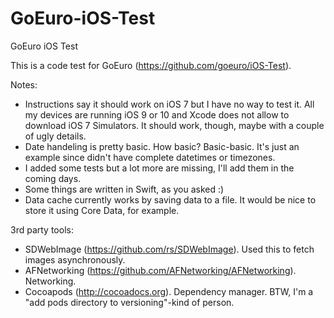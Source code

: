 # GoEuro-iOS-Test
GoEuro iOS Test

This is a code test for GoEuro (https://github.com/goeuro/iOS-Test).

Notes:
- Instructions say it should work on iOS 7 but I have no way to test it. All my devices are running iOS 9 or 10 and Xcode does not allow to download iOS 7 Simulators. It should work, though, maybe with a couple of ugly details.
- Date handeling is pretty basic. How basic? Basic-basic. It's just an example since didn't have complete datetimes or timezones.
- I added some tests but a lot more are missing, I'll add them in the coming days.
- Some things are written in Swift, as you asked :)
- Data cache currently works by saving data to a file. It would be nice to store it using Core Data, for example.

3rd party tools:

- SDWebImage (https://github.com/rs/SDWebImage). Used this to fetch images asynchronously.
- AFNetworking (https://github.com/AFNetworking/AFNetworking). Networking.
- Cocoapods (http://cocoadocs.org). Dependency manager. BTW, I'm a "add pods directory to versioning"-kind of person.
